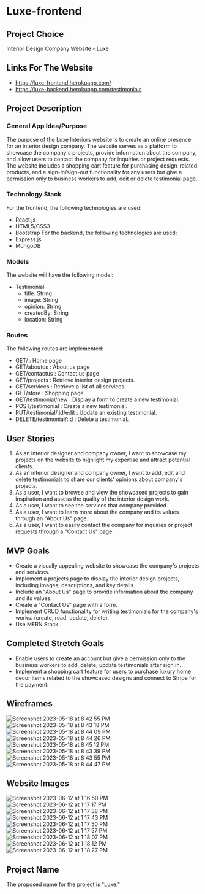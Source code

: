 # Luxe-frontend
## Project Choice
Interior Design Company Website - Luxe
## Links For The Website
* https://luxe-frontend.herokuapp.com/
* https://luxe-backend.herokuapp.com/testimonials
## Project Description
### General App Idea/Purpose
The purpose of the Luxe Interiors website is to create an online presence for an interior design company. The website serves as a platform to showcase the company's projects, provide information about the company, and allow users to contact the company for inquiries or project requests. The website includes a shopping cart feature for purchasing design-related products, and a sign-in/sign-out functionality for any users but give a permission only to business workers to add, edit or delete testimonial page.
### Technology Stack
For the frontend, the following technologies are used:
* React.js
* HTML5/CSS3
* Bootstrap
For the backend, the following technologies are used:
* Express.js
* MongoDB
### Models
The website will have the following model:
* Testimonial
    * title: String
    * image: String
    * opinion: String
    * createdBy: String
    * location: String
### Routes
The following routes are implemented:
* GET/ : Home page
* GET/aboutus : About us page
* GET/contactus : Contact us page
* GET/projects : Retrieve interior design projects.
* GET/services : Retrieve a list of all services.
* GET/store : Shopping page.
* GET/testimonial/new : Display a form to create a new testimonial.
* POST/testimonial : Create a new testimonial.
* PUT/testimonial/:id/edit :  Update an existing testimonial.
* DELETE/testimonial/:id : Delete a testimonial.
## User Stories
1. As an interior designer and company owner, I want to showcase my projects on the website to highlight my expertise and attract potential clients.
2. As an interior designer and company owner, I want to add, edit and delete testimonials to share our clients' opinions about company's projects.
3. As a user, I want to browse and view the showcased projects to gain inspiration and assess the quality of the interior design work.
4. As a user, I want to see the services that company provided.
5. As a user, I want to learn more about the company and its values through an "About Us" page.
6. As a user, I want to easily contact the company for inquiries or project requests through a "Contact Us" page.
## MVP Goals
* Create a visually appealing website to showcase the company's projects and services.
* Implement a projects page to display the interior design projects, including images, descriptions, and key details.
* Include an "About Us" page to provide information about the company and its values.
* Create a "Contact Us" page with a form.
* Implement CRUD functionality for writing testimonials for the company's works. (create, read, update, delete).
* Use MERN Stack.
## Completed Stretch Goals
* Enable users to create an account but give a permission only to the business workers to add, delete, update testimonials after sign in.
* Implement a shopping cart feature for users to purchase luxury home decor items related to the showcased designs and connect to Stripe for the payment.
## Wireframes
![Screenshot 2023-05-18 at 8 42 55 PM](https://github.com/tugcecerit/Luxe-frontend/assets/119981069/fe33c1e9-21e5-474a-91e7-4f00c869c6dd)
![Screenshot 2023-05-18 at 8 43 18 PM](https://github.com/tugcecerit/Luxe-frontend/assets/119981069/4d124907-b00c-4554-adbc-f6051e7ea509)
![Screenshot 2023-05-18 at 8 44 09 PM](https://github.com/tugcecerit/Luxe-frontend/assets/119981069/075a686d-e598-4fcf-bf97-c4d6e88663c4)
![Screenshot 2023-05-18 at 8 44 26 PM](https://github.com/tugcecerit/Luxe-frontend/assets/119981069/c814130e-3de5-42c5-8360-b64f23cfb161)
![Screenshot 2023-05-18 at 8 45 12 PM](https://github.com/tugcecerit/Luxe-frontend/assets/119981069/6fa0c1a8-9ba4-432b-b5af-a16f38fa40ed)
![Screenshot 2023-05-18 at 8 43 39 PM](https://github.com/tugcecerit/Luxe-frontend/assets/119981069/c2ceba05-5a3b-4dec-8521-484137ce106e)
![Screenshot 2023-05-18 at 8 43 55 PM](https://github.com/tugcecerit/Luxe-frontend/assets/119981069/b6e9cd13-2f71-4e59-8ee5-61b7fe10c588)
![Screenshot 2023-05-18 at 8 44 47 PM](https://github.com/tugcecerit/Luxe-frontend/assets/119981069/440db3b1-40de-4f41-8a79-d115fb37729e)
## Website Images
![Screenshot 2023-06-12 at 1 16 50 PM](https://github.com/tugcecerit/Luxe-frontend/assets/119981069/b57a5de7-3dbb-41bb-8343-3302216be157)
![Screenshot 2023-06-12 at 1 17 17 PM](https://github.com/tugcecerit/Luxe-frontend/assets/119981069/721f773b-cb8b-4c95-96e0-0c1efc92e1fe)
![Screenshot 2023-06-12 at 1 17 38 PM](https://github.com/tugcecerit/Luxe-frontend/assets/119981069/bf0252d9-4c0a-4114-9fa4-50c18405aaa2)
![Screenshot 2023-06-12 at 1 17 43 PM](https://github.com/tugcecerit/Luxe-frontend/assets/119981069/c380c2f5-ff95-4534-a5de-e61866654887)
![Screenshot 2023-06-12 at 1 17 50 PM](https://github.com/tugcecerit/Luxe-frontend/assets/119981069/564720fa-663f-48bb-83c4-40a5647cae73)
![Screenshot 2023-06-12 at 1 17 57 PM](https://github.com/tugcecerit/Luxe-frontend/assets/119981069/aa08d940-8ad2-4296-a5b4-b02a640f8d65)
![Screenshot 2023-06-12 at 1 18 07 PM](https://github.com/tugcecerit/Luxe-frontend/assets/119981069/f24ea217-6fa7-4c99-b61e-67c0186b2a02)
![Screenshot 2023-06-12 at 1 18 12 PM](https://github.com/tugcecerit/Luxe-frontend/assets/119981069/d6cc7725-b910-49f6-94f2-bb773d1c948f)
![Screenshot 2023-06-12 at 1 18 27 PM](https://github.com/tugcecerit/Luxe-frontend/assets/119981069/7aa3d7d0-6249-49fe-8be7-a3beedadf750)

## Project Name
The proposed name for the project is "Luxe."
